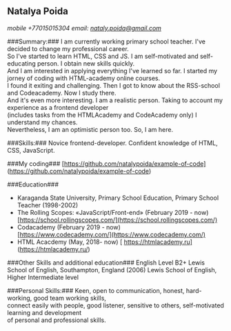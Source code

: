 ## Natalya Poida ##

*mobile +77015015304*
*email: nataly.poida@gmail.com*

###Summary:### I am currently working primary school teacher. I've decided to change my professional career.  
So I've started to learn HTML, CSS and JS. I am self-motivated and self-educating person. I obtain new skills quickly.  
And I am interested in applying everything I've learned so far. I started my jorney of coding with HTML-academy online courses.  
I found it exiting and challenging. Then I got to know about the RSS-school and Codeacademy. Now I study there.  
And it's even more interesting. I am a realistic person. Taking to account my experience as a frontend developer  
(includes tasks from the HTMLAcademy and CodeAcademy only) I understand my chances.   
Nevertheless, I am an optimistic person too. So, I am here. 

###Skills:### Novice frontend-developer. Confident knowledge of HTML, CSS, JavaScript.

###My coding### [https://github.com/natalypoida/example-of-code] (https://github.com/natalypoida/example-of-code)

###Education###
- Karaganda State University, Primary School Education, Primary School Teacher (1998-2002)
- The Rolling Scopes: «JavaScript/Front-end» (February 2019 - now)  
 [https://school.rollingscopes.com/](https://school.rollingscopes.com/)
- Codacademy (February 2019 - now)  
 [https://www.codecademy.com/](https://www.codecademy.com/)
 - HTML Acacdemy (May, 2018- now)
 [ https://htmlacademy.ru] (https://htmlacademy.ru/)
 
 ###Other Skills and additional education###
 English Level B2+ 
Lewis School of English, Southampton, England (2006)
Lewis School of English, Higher Intermediate level

###Personal Skills:###
Keen, open to communication, honest, hard-working, good team working skills,   
connect easily with people, good listener, sensitive to others, self-motivated learning and development  
of personal and professional skills.
